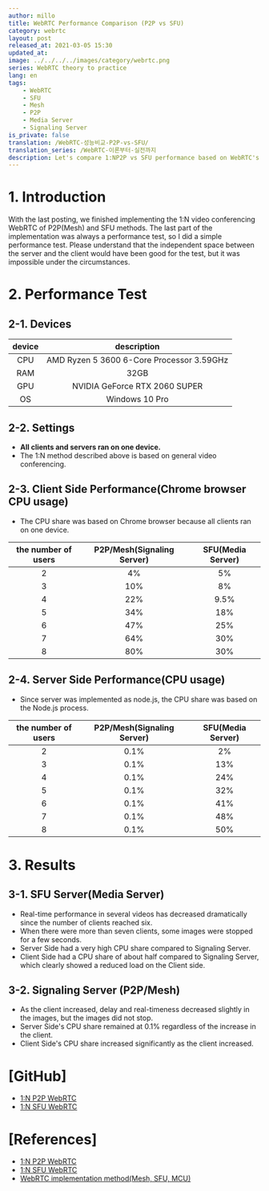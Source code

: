 ```yaml
---
author: millo
title: WebRTC Performance Comparison (P2P vs SFU)
category: webrtc
layout: post
released_at: 2021-03-05 15:30
updated_at:
image: ../../../../images/category/webrtc.png
series: WebRTC theory to practice
lang: en
tags:
    - WebRTC
    - SFU
    - Mesh
    - P2P
    - Media Server
    - Signaling Server
is_private: false
translation: /WebRTC-성능비교-P2P-vs-SFU/
translation_series: /WebRTC-이론부터-실전까지
description: Let's compare 1:NP2P vs SFU performance based on WebRTC's theory.
---
```


# 1. Introduction

With the last posting, we finished implementing the 1:N video conferencing WebRTC of P2P(Mesh) and SFU methods. The last part of the implementation was always a performance test, so I did a simple performance test. Please understand that the independent space between the server and the client would have been good for the test, but it was impossible under the circumstances.

# 2. Performance Test

## 2-1. Devices

| device |                description                |
| :----: | :---------------------------------------: |
|  CPU   | AMD Ryzen 5 3600 6-Core Processor 3.59GHz |
|  RAM   |                   32GB                    |
|  GPU   |       NVIDIA GeForce RTX 2060 SUPER       |
|   OS   |              Windows 10 Pro               |

## 2-2. Settings

-   **All clients and servers ran on one device.**
-   The 1:N method described above is based on general video conferencing.

## 2-3. Client Side Performance(Chrome browser CPU usage)

-   The CPU share was based on Chrome browser because all clients ran on one device.

| the number of users | P2P/Mesh(Signaling Server) | SFU(Media Server) |
| :-----------------: | :------------------------: | :---------------: |
|          2          |             4%             |        5%         |
|          3          |            10%             |        8%         |
|          4          |            22%             |       9.5%        |
|          5          |            34%             |        18%        |
|          6          |            47%             |        25%        |
|          7          |            64%             |        30%        |
|          8          |            80%             |        30%        |

## 2-4. Server Side Performance(CPU usage)

-   Since server was implemented as node.js, the CPU share was based on the Node.js process.

| the number of users | P2P/Mesh(Signaling Server) | SFU(Media Server) |
| :-----------------: | :------------------------: | :---------------: |
|          2          |            0.1%            |        2%         |
|          3          |            0.1%            |        13%        |
|          4          |            0.1%            |        24%        |
|          5          |            0.1%            |        32%        |
|          6          |            0.1%            |        41%        |
|          7          |            0.1%            |        48%        |
|          8          |            0.1%            |        50%        |

# 3. Results

## 3-1. SFU Server(Media Server)

-   Real-time performance in several videos has decreased dramatically since the number of clients reached six.
-   When there were more than seven clients, some images were stopped for a few seconds.
-   Server Side had a very high CPU share compared to Signaling Server.
-   Client Side had a CPU share of about half compared to Signaling Server, which clearly showed a reduced load on the Client side.

## 3-2. Signaling Server (P2P/Mesh)

-   As the client increased, delay and real-timeness decreased slightly in the images, but the images did not stop.
-   Server Side's CPU share remained at 0.1% regardless of the increase in the client.
-   Client Side's CPU share increased significantly as the client increased.

# [GitHub]

-   [1:N P2P WebRTC](https://github.com/millo-L/Typescript-ReactJS-WebRTC-1-N-P2P)
-   [1:N SFU WebRTC](https://github.com/millo-L/Typescript-ReactJS-WebRTC-1-N-SFU)

# [References]

-   [1:N P2P WebRTC](<https://millo-l.github.io/Implementing-WebRTC-using-ReactJS-and-Typescript(1-N-P2P)/>)
-   [1:N SFU WebRTC](<https://millo-l.github.io/Implementing-WebRTC-using-ReactJS-and-Typescript(1-N-SFU)/>)
-   [WebRTC implementation method(Mesh, SFU, MCU)](<https://millo-l.github.io/WebRTC-implementation-method(Mesh-SFU-MCU)/>)
